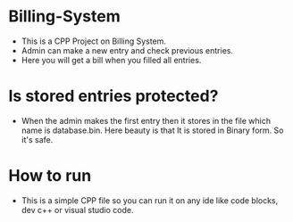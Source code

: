 # Billing-System
- This is a CPP Project on Billing System. <br> 
- Admin can make a new entry and check previous entries. <br>
- Here you will get a bill when you filled all entries.
# Is stored entries protected?
- When the admin makes the first entry then it stores in the file which name is database.bin. Here beauty is that It is stored in Binary form. So it's safe.
# How to run
- This is a simple CPP file so you can run it on any ide like code blocks, dev c++ or visual studio code.
